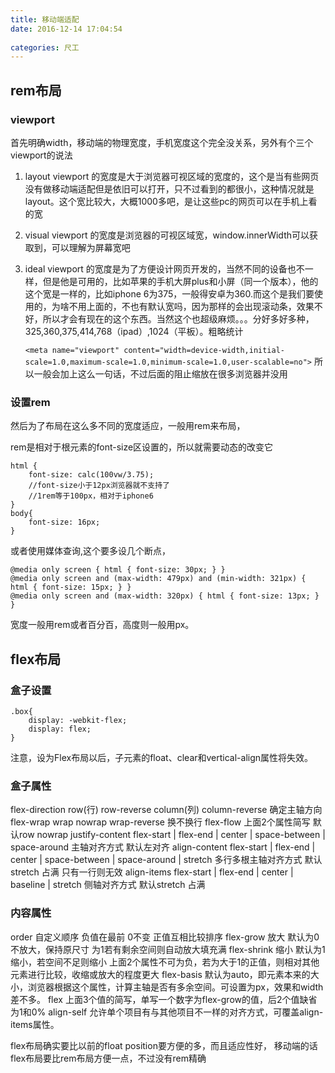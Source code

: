 ```yaml
---
title: 移动端适配
date: 2016-12-14 17:04:54
 
categories: 尺工
---
```

<p></p>
<!-- more -->

## rem布局
### viewport
首先明确width，移动端的物理宽度，手机宽度这个完全没关系，另外有个三个viewport的说法

1. layout viewport 的宽度是大于浏览器可视区域的宽度的，这个是当有些网页没有做移动端适配但是依旧可以打开，只不过看到的都很小，这种情况就是layout。这个宽比较大，大概1000多吧，是让这些pc的网页可以在手机上看的宽

2. visual viewport 的宽度是浏览器的可视区域宽，window.innerWidth可以获取到，可以理解为屏幕宽吧

3. ideal viewport 的宽度是为了方便设计网页开发的，当然不同的设备也不一样，但是他是可用的，比如苹果的手机大屏plus和小屏（同一个版本），他的这个宽是一样的，比如iphone 6为375，一般得安卓为360.而这个是我们要使用的，为啥不用上面的，不也有默认宽吗，因为那样的会出现滚动条，效果不好，所以才会有现在的这个东西。当然这个也超级麻烦。。。分好多好多种，325,360,375,414,768（ipad）,1024（平板）。粗略统计

	`<meta name="viewport" content="width=device-width,initial-scale=1.0,maximum-scale=1.0,minimum-scale=1.0,user-scalable=no">`
所以一般会加上这么一句话，不过后面的阻止缩放在很多浏览器并没用

### 设置rem
然后为了布局在这么多不同的宽度适应，一般用rem来布局，

rem是相对于根元素的font-size区设置的，所以就需要动态的改变它
	
	html {
		font-size: calc(100vw/3.75);
		//font-size小于12px浏览器就不支持了
		//1rem等于100px，相对于iphone6
	}
	body{
		font-size: 16px;
	}
	
或者使用媒体查询,这个要多设几个断点，


	@media only screen { html { font-size: 30px; } }
	@media only screen and (max-width: 479px) and (min-width: 321px) { html { font-size: 15px; } }
	@media only screen and (max-width: 320px) { html { font-size: 13px; } }	


宽度一般用rem或者百分百，高度则一般用px。
## flex布局
### 盒子设置
	.box{
		display: -webkit-flex;
		display: flex;
	}
注意，设为Flex布局以后，子元素的float、clear和vertical-align属性将失效。

### 盒子属性
flex-direction row(行) row-reverse column(列) column-reverse 确定主轴方向
flex-wrap	wrap nowrap wrap-reverse  换不换行
flex-flow   上面2个属性简写 默认row nowrap
justify-content flex-start | flex-end | center | space-between | space-around 主轴对齐方式 默认左对齐
align-content flex-start | flex-end | center | space-between | space-around | stretch  多行多根主轴对齐方式 默认stretch 占满 只有一行则无效
align-items flex-start | flex-end | center | baseline | stretch 侧轴对齐方式  默认stretch 占满
### 内容属性
order  自定义顺序 负值在最前 0不变 正值互相比较排序
flex-grow   放大  默认为0 不放大，保持原尺寸 为1若有剩余空间则自动放大填充满 
flex-shrink  缩小  默认为1 缩小，若空间不足则缩小
上面2个属性不可为负，若为大于1的正值，则相对其他元素进行比较，收缩或放大的程度更大
flex-basis 默认为auto，即元素本来的大小，浏览器根据这个属性，计算主轴是否有多余空间。可设置为px，效果和width差不多。
flex 上面3个值的简写，单写一个数字为flex-grow的值，后2个值缺省为1和0%
align-self 允许单个项目有与其他项目不一样的对齐方式，可覆盖align-items属性。

flex布局确实要比以前的float position要方便的多，而且适应性好，
移动端的话 flex布局要比rem布局方便一点，不过没有rem精确